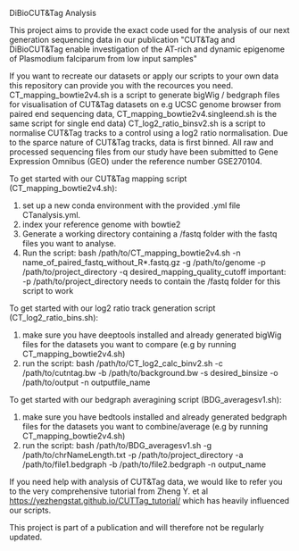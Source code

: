 DiBioCUT&Tag Analysis

This project aims to provide the exact code used for the analysis of our next generation sequencing data in our publication "CUT&Tag and DiBioCUT&Tag enable investigation of the AT-rich and dynamic epigenome of Plasmodium falciparum from low input samples"

If you want to recreate our datasets or apply our scripts to your own data this repository can provide you with the recources you need. 
CT_mapping_bowtie2v4.sh is a script to generate bigWig / bedgraph files for visualisation of CUT&Tag datasets on e.g UCSC genome browser from paired end sequencing data, CT_mapping_bowtie2v4.singleend.sh is the same script for single end data)
CT_log2_ratio_binsv2.sh is a script to normalise CUT&Tag tracks to a control using a log2 ratio normalisation. Due to the sparce nature of CUT&Tag tracks, data is first binned.
All raw and processed sequencing files from our study have been submitted to Gene Expression Omnibus (GEO) under the reference number GSE270104.

To get started with our CUT&Tag mapping script (CT_mapping_bowtie2v4.sh):
1. set up a new conda environment with the provided .yml file CTanalysis.yml.
2. index your reference genome with bowtie2
3. Generate a working directory containing a /fastq folder with the fastq files you want to analyse.
4. Run the script: bash /path/to/CT_mapping_bowtie2v4.sh -n name_of_paired_fastq_without_R*.fastq.gz -g /path/to/genome -p /path/to/project_directory -q desired_mapping_quality_cutoff
important: -p /path/to/project_directory needs to contain the /fastq folder for this script to work


To get started with our log2 ratio track generation script (CT_log2_ratio_bins.sh):
1. make sure you have deeptools installed and already generated bigWig files for the datasets you want to compare (e.g by running CT_mapping_bowtie2v4.sh)
2. run the script: bash /path/to/CT_log2_calc_binv2.sh -c /path/to/cutntag.bw  -b /path/to/background.bw -s desired_binsize -o /path/to/output -n outputfile_name


To get started with our bedgraph averagining script (BDG_averagesv1.sh):
1. make sure you have bedtools installed and already generated bedgraph files for the datasets you want to combine/average (e.g by running CT_mapping_bowtie2v4.sh)
2. run the script: bash /path/to/BDG_averagesv1.sh -g /path/to/chrNameLength.txt -p /path/to/project_directory -a /path/to/file1.bedgraph -b /path/to/file2.bedgraph -n output_name 


If you need help with analysis of CUT&Tag data, we would like to refer you to the very comprehensive tutorial from Zheng Y. et al https://yezhengstat.github.io/CUTTag_tutorial/ which has heavily influenced our scripts.

This project is part of a publication and will therefore not be regularly updated.
